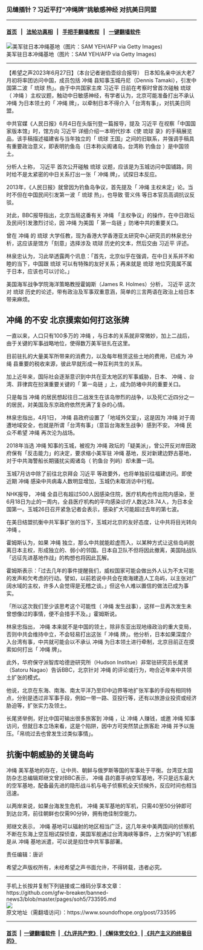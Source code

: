 ### 见缝插针？习近平打“冲绳牌”挑敏感神经 对抗美日同盟
------------------------

#### [首页](https://github.com/gfw-breaker/banned-news3/blob/master/README.md) &nbsp;&nbsp;|&nbsp;&nbsp; [法轮功真相](https://github.com/begood0513/basic/blob/master/README.md)  &nbsp;&nbsp;|&nbsp;&nbsp; [手把手翻墙教程](https://github.com/gfw-breaker/guides/wiki)  &nbsp;&nbsp;|&nbsp;&nbsp; [一键翻墙软件](https://github.com/gfw-breaker/nogfw/blob/master/README.md)  



<div><img alt="美军驻日本冲绳基地（图片：SAM YEH/AFP via Getty Images)" src="https://img.soundofhope.org/2022-08/000-1660230898567.jpg"/>
<br/><figcaption class="caption">
 美军驻日本冲绳基地（图片：SAM YEH/AFP via Getty Images)
</figcaption></div><hr/>


<div><div class="Content__Wrapper sc-1bvya0-0 elmmKw article_body" data-checkusr="" itemprop="articleBody">
 <div id="post_place_1">
 </div>
 <p class="meta-top">
  <span class="meta">
   【希望之声2023年6月27日】（本台记者谢伯壶综合报导）
  </span>
  日本知名亲中派大老7月初将率团访问中国，成员包括
  <ok href="/term/73510">
   冲绳
  </ok>
  县知事玉城丹尼（Dennis Tamaki），引发中国第二波「
  <ok href="/term/691135">
   琉球
  </ok>
  热」。由于中共国家主席
  <ok href="/term/1063">
   习近平
  </ok>
  日前在考察时曾首次碰触
  <ok href="/term/691135">
   琉球
  </ok>
  （
  <ok href="/term/73510">
   冲绳
  </ok>
  ）主权议题，触动中日敏感神经，有学者认为，北京可能准备打出不承认
  <ok href="/term/73510">
   冲绳
  </ok>
  为日本领土的「
  <ok href="/term/73510">
   冲绳
  </ok>
  牌」，以牵制日本不得介入「台湾有事」，对抗美日同盟。
 </p>
 <p>
  中共官媒《人民日报》6月4日在头版刊登一篇报导，提及
  <ok href="/term/1063">
   习近平
  </ok>
  在视察「中国国家版本馆」时，馆方向
  <ok href="/term/1063">
   习近平
  </ok>
  详细介绍一本明代抄本《使
  <ok href="/term/691135">
   琉球
  </ok>
  录》的手稿展览品，该手稿描述福建省与当年独立的「
  <ok href="/term/691135">
   琉球
  </ok>
  王国」之间的旧联系，并强调手稿具有重要政治意义，即表明钓鱼岛（日本称尖阁诸岛，台湾称
  <ok href="/term/30060">
   钓鱼台
  </ok>
  ）是中国领土。
 </p>
 <p>
  分析人士称，
  <ok href="/term/1063">
   习近平
  </ok>
  首次公开碰触
  <ok href="/term/691135">
   琉球
  </ok>
  议题，应该是为玉城访问中国铺路，同时给不是太紧密的中日关系打出一张「
  <ok href="/term/73510">
   冲绳
  </ok>
  牌」，试探日本反应。
 </p>
 <p>
  2013年，《人民日报》就曾因为钓鱼岛争议，首先提及「
  <ok href="/term/73510">
   冲绳
  </ok>
  主权未定」论。当时不但在中国民间引发第一波「
  <ok href="/term/691135">
   琉球
  </ok>
  热」，也导致
  <ok href="/term/121760">
   菅义伟
  </ok>
  等日本官员高调抗议反驳。
 </p>
 <p>
  对此，BBC报导指出，北京当局这番有关
  <ok href="/term/73510">
   冲绳
  </ok>
  「主权争议」的操作，在中日政坛及民间引发激烈讨论，因
  <ok href="/term/73510">
   冲绳
  </ok>
  为美国「
  <ok href="/term/115086">
   第一岛链
  </ok>
  」防堵中共的重要关口。
 </p>
 <p>
  曾在
  <ok href="/term/73510">
   冲绳
  </ok>
  的
  <ok href="/term/691135">
   琉球
  </ok>
  大学任教，现为香港大学香港亚太研究中心研究员的林泉忠分析，这应该是馆方「刻意」选择涉及
  <ok href="/term/691135">
   琉球
  </ok>
  历史的文本，然后交由
  <ok href="/term/1063">
   习近平
  </ok>
  评述。
 </p>
 <p>
  林泉忠认为，习此举透露两个讯息：「首先，北京似乎在强调，在中日关系并不和睦的当下，中国跟
  <ok href="/term/691135">
   琉球
  </ok>
  可以有特殊的友好关系；再来就是
  <ok href="/term/691135">
   琉球
  </ok>
  地位究竟属不属于日本，应该也可以讨论。」
 </p>
 <p>
  美国海军战争学院海洋策略教授霍姆斯（James R. Holmes）分析，
  <ok href="/term/1063">
   习近平
  </ok>
  这次对
  <ok href="/term/691135">
   琉球
  </ok>
  历史的论述，带有政治及军事双重意涵，简单的三言两语在政治上给日本带来麻烦。
 </p>
 <h2>
  <strong>
   <ok href="/term/73510">
    冲绳
   </ok>
   的不安 北京摸索如何打这张牌
  </strong>
 </h2>
 <p>
  一直以来，人口只有100多万的
  <ok href="/term/73510">
   冲绳
  </ok>
  ，与日本的关系就非常微妙，加上二战后，由于关键的军事战略地位，使得数万美军驻扎在这里。
 </p>
 <p>
  目前驻扎的大量美军所带来的消费力，以及每年租赁这些土地的费用，已成为
  <ok href="/term/73510">
   冲绳
  </ok>
  县重要的税收来源，彼此早就形成一种互利共生的关系。
 </p>
 <p>
  加上近年来，国际社会逐渐意识到中共在亚太地区的军事威胁，日本、
  <ok href="/term/73510">
   冲绳
  </ok>
  、台湾、菲律宾在扮演重要关键的「
  <ok href="/term/115086">
   第一岛链
  </ok>
  」上，成为防堵中共的重要关口。
 </p>
 <p>
  只是每当
  <ok href="/term/73510">
   冲绳
  </ok>
  的居民想起往日二战发生在该岛惨烈的战争，以及死亡近四分之一的居民，对美国及东京政府依然充满了复杂的心情。
 </p>
 <p>
  林泉忠指出，4月1日，
  <ok href="/term/73510">
   冲绳
  </ok>
  县政府设置了「地域外交室」，这是因为
  <ok href="/term/73510">
   冲绳
  </ok>
  对于周遭地域安全，也就是所谓「台湾有事」（意旨台海发生战争）感到不安。
  <ok href="/term/73510">
   冲绳
  </ok>
  民众不希望
  <ok href="/term/73510">
   冲绳
  </ok>
  再次沦为战场。
 </p>
 <p>
  2018年当选
  <ok href="/term/73510">
   冲绳
  </ok>
  知事的玉城，被视为
  <ok href="/term/73510">
   冲绳
  </ok>
  政坛的「疑美派」，曾公开反对岸田政府保有「反击能力」的决定，要求缩小美军驻
  <ok href="/term/73510">
   冲绳
  </ok>
  基地，反对新建边野古基地，对于中共海警船长期骚扰尖阁诸岛（
  <ok href="/term/30060">
   钓鱼台
  </ok>
  列屿）却未置一词。
 </p>
 <p>
  玉城7月访中除了前往北京拜会
  <ok href="/term/1063">
   习近平
  </ok>
  等政要外，也将单独前往福建访问。即使近期
  <ok href="/term/73510">
   冲绳
  </ok>
  感染中共病毒人数明显增加，玉城仍未取消访中行程。
 </p>
 <p>
  NHK报导，
  <ok href="/term/73510">
   冲绳
  </ok>
  全县已有超过500人因感染住院，医疗机构也传出院内感染，至6月18日为止的一周内，全县医疗机构的平均感染诊疗人数达28.74人，为日本全国第一。玉城26日召开紧急记者会表示，感染扩大可能超过去年的第七波。
 </p>
 <p>
  在美日结盟抗衡中共军事扩张的当下，玉城对北京的友好态度，让中共将目光转向
  <ok href="/term/73510">
   冲绳
  </ok>
  。
 </p>
 <p>
  霍姆斯认为，如果
  <ok href="/term/73510">
   冲绳
  </ok>
  独立，那么中共就能趁虚而入，以某种方式让这些岛屿脱离日本主权，形成独立的、弱小的邻国。日本自卫队不但将因此撤离，美国陆战队「远征先进基地作战」的构想也将因此瓦解。
 </p>
 <p>
  霍姆斯表示：「过去几年的事件提醒我们，威权国家可能会做出外人认为不太可能的发声和欠考虑的行动。譬如，以前若说中共会在南海建造人工岛屿，以主张对广阔水域的主权，许多人会觉得是无稽之谈。」但这令人难以置信的做法已成为事实。
 </p>
 <p>
  「所以这次我们至少该思考这个可能性（
  <ok href="/term/73510">
   冲绳
  </ok>
  发生战事），这样一旦再次发生未曾想像过的事情，便不会措手不及。」霍姆斯说。
 </p>
 <p>
  林泉忠指出，
  <ok href="/term/73510">
   冲绳
  </ok>
  本来就不是中国的领土，除非东亚出现地缘政治的重大变局，否则中共会维持中立，不会轻易打出这张「
  <ok href="/term/73510">
   冲绳
  </ok>
  牌」。他分析，日本如果深度介入台湾有事，中共就可能会以不承认
  <ok href="/term/73510">
   冲绳
  </ok>
  为日本领土进行牵制，北京目前正在摸索如何打出「
  <ok href="/term/73510">
   冲绳
  </ok>
  牌」。
 </p>
 <p>
  此外，华府保守派智库哈德逊研究所（Hudson Institue）非常驻研究员长尾贤（Satoru Nagao）告诉BBC，北京针对
  <ok href="/term/73510">
   冲绳
  </ok>
  的评论或行为，吻合近年来中共领土扩张的模式。
 </p>
 <p>
  他说，北京在东海、南海、南太平洋乃至印中边界等地扩张军事的手段有相同特点，分别是透过非军事手段，例如一带一路、亚投行等，还有以旅游业投资或经济胁迫等，扩张实力及领土。
 </p>
 <p>
  长尾贤举例，好比中国可输出很多旅客到
  <ok href="/term/73510">
   冲绳
  </ok>
  ，让
  <ok href="/term/73510">
   冲绳
  </ok>
  人赚钱，或邀
  <ok href="/term/73510">
   冲绳
  </ok>
  知事访问，但就日本立场来看，这是个陷阱，因中方可突然禁止旅客赴
  <ok href="/term/73510">
   冲绳
  </ok>
  并予以施压。「帛琉过去也曾发生过类似事情」。
 </p>
 <h2>
  <strong>
   抗衡中朝威胁的关键岛屿
  </strong>
 </h2>
 <p>
  <ok href="/term/73510">
   冲绳
  </ok>
  美军基地的存在，让中共、朝鲜与俄罗斯等国的军事处于平衡。台湾亚太国防杂志总编辑郑继文曾对BBC表示，
  <ok href="/term/73510">
   冲绳
  </ok>
  县的嘉手纳空军基地，不只是远东最大的空军基地，配备最先进的隐形战斗机与电子侦察机全天侦候外，反应时间也相当迅速。
 </p>
 <p>
  以两岸来说，如果台海发生危机，
  <ok href="/term/73510">
   冲绳
  </ok>
  美军基地的军机，只需40至50分钟即可到达台湾，前往朝鲜也仅需90分钟，拥有绝佳制空能力。
 </p>
 <p>
  郑继文表示，
  <ok href="/term/73510">
   冲绳
  </ok>
  基地可以辐射的地区相当广泛，这几年来中美两国间的侦察机不断在东海上空互相试探侦查，美国军舰通过台湾海峡等事件，上方保护的飞机都是从
  <ok href="/term/73510">
   冲绳
  </ok>
  基地派遣，可以说是掐住中共军事部署。
 </p>
 <p class="meta-btm">
  责任编辑：唐䜣
 </p>
 <p class="meta-btm">
  希望之声版权所有，未经希望之声书面允许，不得转载，违者必究。
 </p>
</div>
</div>
<hr/>
手机上长按并复制下列链接或二维码分享本文章：<br/>
https://github.com/gfw-breaker/banned-news3/blob/master/pages/soh5/733595.md <br/>
<a href='https://github.com/gfw-breaker/banned-news3/blob/master/pages/soh5/733595.md'><img src='https://github.com/gfw-breaker/banned-news3/blob/master/pages/soh5/733595.md.png'/></a> <br/>
原文地址（需翻墙访问）：https://www.soundofhope.org/post/733595


------------------------
#### [首页](https://github.com/gfw-breaker/banned-news3/blob/master/README.md) &nbsp;|&nbsp; [一键翻墙软件](https://github.com/gfw-breaker/nogfw/blob/master/README.md) &nbsp;| [《九评共产党》](https://github.com/gfw-breaker/9ping.md/blob/master/README.md#九评之一评共产党是什么) | [《解体党文化》](https://github.com/gfw-breaker/jtdwh.md/blob/master/README.md) | [《共产主义的终极目的》](https://github.com/gfw-breaker/gczydzjmd.md/blob/master/README.md)


<img src='http://gfw-breaker.win/banned-news3/pages/soh5/733595.md' width='0px' height='0px'/>